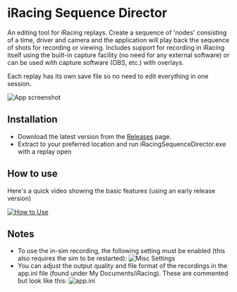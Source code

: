 # iRacing Sequence Director

An editing tool for iRacing replays. Create a sequence of 'nodes' consisting of a time, driver and camera and the application will play back the sequence of shots for recording or viewing. Includes support for recording in iRacing itself using the built-in capture facility (no need for any external software) or can be used with capture software (OBS, etc.) with overlays.

Each replay has its own save file so no need to edit everything in one session.

![App screenshot](https://i.ibb.co/Cz2zW4t/Main.png)

## Installation

- Download the latest version from the [Releases](https://github.com/GetUpKidAK/iRacingSequenceDirector/releases) page. 
- Extract to your preferred location and run iRacingSequenceDirector.exe with a replay open

## How to use

Here's a quick video showing the basic features (using an early release version)

[![How to Use](http://img.youtube.com/vi/7DBsk7VQ1dU/0.jpg)](https://www.youtube.com/watch?v=7DBsk7VQ1dU)

## Notes

- To use the in-sim recording, the following setting must be enabled (this also requires the sim to be restarted):
![Misc Settings](https://i.ibb.co/Rppt27d/Misc-Settings.jpg)
- You can adjust the output quality and file format of the recordings in the app.ini file (found under My Documents/iRacing). These are commented but look like this:
![app.ini](https://i.ibb.co/92cbP7M/appIni.png)

